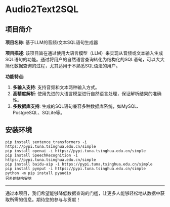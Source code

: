 # Audio2Text2SQL
## 项目简介

**项目名称**: 基于LLM的音频/文本SQL语句生成器

**项目描述**:
该项目旨在通过使用大语言模型（LLM）来实现从音频或文本输入生成SQL语句的功能。通过将用户的自然语言查询转化为结构化的SQL语句，可以大大简化数据查询的过程，尤其适用于不熟悉SQL语法的用户。

**功能特点**:
1. **多输入支持**: 支持音频和文本两种输入方式。
2. **高精度解析**: 使用先进的大语言模型进行自然语言处理，保证解析结果的准确性。
3. **多数据库支持**: 生成的SQL语句兼容多种数据库系统，如MySQL、PostgreSQL、SQLite等。

## 安装环境
```
pip install sentence_transformers -i https://pypi.tuna.tsinghua.edu.cn/simple
pip install openai -i https://pypi.tuna.tsinghua.edu.cn/simple
pip install SpeechRecognition -i https://pypi.tuna.tsinghua.edu.cn/simple
pip install baidu-aip -i https://pypi.tuna.tsinghua.edu.cn/simple
pip install pynput -i https://pypi.tuna.tsinghua.edu.cn/simple
python -m pip install pyaudio
另外的缺啥安啥
```

---
通过本项目，我们希望能够降低数据查询的门槛，让更多人能够轻松地从数据中获取所需的信息。期待您的参与与贡献！
